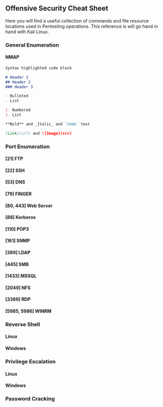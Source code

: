 ## Offensive Security Cheat Sheet

Here you will find a useful collection of commands and file resource locations used in Pentesting operations. This reference is will go hand in hand with Kali Linux.

### General Enumeration

#### NMAP

```markdown
Syntax highlighted code block

# Header 1
## Header 2
### Header 3

- Bulleted
- List

1. Numbered
2. List

**Bold** and _Italic_ and `Code` text

[Link](url) and ![Image](src)
```
### Port Enumeration

#### [21] FTP


#### [22] SSH


#### [53] DNS


#### [79] FINGER


#### [80, 443] Web Server


#### [88] Kerberos


#### [110] POP3


#### [161] SNMP


#### [389] LDAP


#### [445] SMB


#### [1433] MSSQL


#### [2049] NFS


#### [3389] RDP

#### [5985, 5986] WINRM

### Reverse Shell

#### Linux

#### Windows

### Privilege Escalation

#### Linux

#### Windows

### Password Cracking
